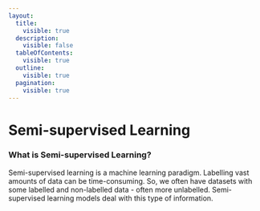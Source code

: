 ```yaml
---
layout:
  title:
    visible: true
  description:
    visible: false
  tableOfContents:
    visible: true
  outline:
    visible: true
  pagination:
    visible: true
---
```


# Semi-supervised Learning

### What is Semi-supervised Learning?

Semi-supervised learning is a machine learning paradigm. Labelling vast amounts of data can be time-consuming. So, we often have datasets with some labelled and non-labelled data - often more unlabelled. Semi-supervised learning models deal with this type of information.
